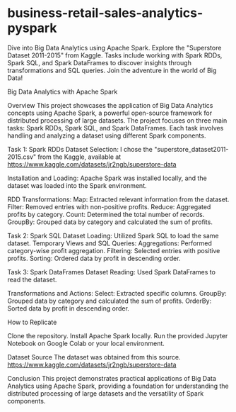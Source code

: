 # business-retail-sales-analytics-pyspark
Dive into Big Data Analytics using Apache Spark. Explore the "Superstore Dataset 2011-2015" from Kaggle. Tasks include working with Spark RDDs, Spark SQL, and Spark DataFrames to discover insights through transformations and SQL queries. Join the adventure in the world of Big Data! 


Big Data Analytics with Apache Spark

Overview
This project showcases the application of Big Data Analytics concepts using Apache Spark, a powerful open-source framework for distributed processing of large datasets. The project focuses on three main tasks: Spark RDDs, Spark SQL, and Spark DataFrames. Each task involves handling and analyzing a dataset using different Spark components.

Task 1: Spark RDDs
Dataset Selection: I chose the "superstore_dataset2011-2015.csv" from the Kaggle, available at https://www.kaggle.com/datasets/jr2ngb/superstore-data

Installation and Loading: Apache Spark was installed locally, and the dataset was loaded into the Spark environment.

RDD Transformations:
Map: Extracted relevant information from the dataset.
Filter: Removed entries with non-positive profits.
Reduce: Aggregated profits by category.
Count: Determined the total number of records.
GroupBy: Grouped data by category and calculated the sum of profits.


Task 2: Spark SQL
Dataset Loading: Utilized Spark SQL to load the same dataset.
Temporary Views and SQL Queries:
Aggregations: Performed category-wise profit aggregation.
Filtering: Selected entries with positive profits.
Sorting: Ordered data by profit in descending order.


Task 3: Spark DataFrames
Dataset Reading: Used Spark DataFrames to read the dataset.

Transformations and Actions:
Select: Extracted specific columns.
GroupBy: Grouped data by category and calculated the sum of profits.
OrderBy: Sorted data by profit in descending order.


How to Replicate

Clone the repository.
Install Apache Spark locally.
Run the provided Jupyter Notebook on Google Colab or your local environment.

Dataset Source
The dataset was obtained from this source. https://www.kaggle.com/datasets/jr2ngb/superstore-data

Conclusion
This project demonstrates practical applications of Big Data Analytics using Apache Spark, providing a foundation for understanding the distributed processing of large datasets and the versatility of Spark components. 
